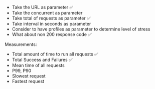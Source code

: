- Take the URL as parameter :white_check_mark:
- Take the concurrent as parameter
- Take total of requests as parameter :white_check_mark:
- Take interval in seconds as parameter
- Consider to have profiles as parameter to determine level of stress
- What about non 200 response code :white_check_mark:

Measurements:

- Total amount of time to run all requests :white_check_mark:
- Total Success and Failures :white_check_mark:
- Mean time of all requests
- P99, P90
- Slowest request
- Fastest request
